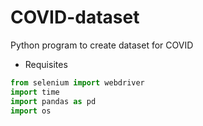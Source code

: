 # COVID-dataset
Python program to create dataset for COVID
- Requisites
```python
from selenium import webdriver
import time
import pandas as pd
import os
```
